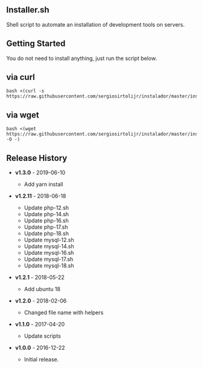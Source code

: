 ## Installer.sh

Shell script to automate an installation of development tools on servers.

## Getting Started

You do not need to install anything, just run the script below.

## via curl
```
bash <(curl -s https://raw.githubusercontent.com/sergiosirtolijr/instalador/master/installer.sh)
```

## via wget
```
bash <(wget https://raw.githubusercontent.com/sergiosirtolijr/instalador/master/installer.sh -O -)
```

## Release History

* **v1.3.0** - 2019-06-10
   - Add yarn install

* **v1.2.11** - 2018-06-18
   - Update php-12.sh
   - Update php-14.sh
   - Update php-16.sh
   - Update php-17.sh
   - Update php-18.sh
   - Update mysql-12.sh
   - Update mysql-14.sh
   - Update mysql-16.sh
   - Update mysql-17.sh
   - Update mysql-18.sh

* **v1.2.1** - 2018-05-22
   - Add ubuntu 18

* **v1.2.0** - 2018-02-06
   - Changed file name with helpers

* **v1.1.0** - 2017-04-20
   - Update scripts

* **v1.0.0** - 2016-12-22
   - Initial release.

